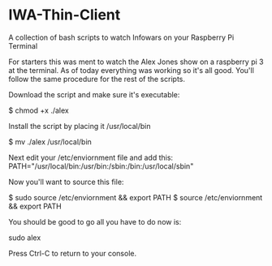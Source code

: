 # IWA-Thin-Client
A collection of bash scripts to watch Infowars on your Raspberry Pi Terminal 

For starters this was ment to watch the Alex Jones show on a raspberry pi 3 at the terminal. As of today everything was working so it's all good. You'll follow the same procedure for the rest of the scripts. 

Download the script and make sure it's executable: 

$ chmod +x ./alex 

Install the script by placing it /usr/local/bin

$ mv ./alex /usr/local/bin

Next edit your /etc/enviornment file and add this:
PATH="/usr/local/bin:/usr/bin:/sbin:/bin:/usr/local/sbin" 

Now you'll want to source this file: 

$ sudo source /etc/enviornment && export PATH
$ source /etc/enviornment && export PATH

You should be good to go all you have to do now is: 

sudo alex

Press Ctrl-C to return to your console. 
